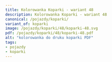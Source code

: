 ```yaml
---
title: Kolorowanka Koparki - wariant 48
description: Kolorowanka Koparki - wariant 48
canonical: /pojazdy/koparki/
variant_of: koparki
image: /pojazdy/koparki/48/koparki-48.svg
pdf: /pojazdy/koparki/48/koparki-48.pdf
alt: "kolorowanka do druku koparki PDF"
tags:
- pojazdy
- koparki
---
```

